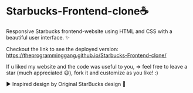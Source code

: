# Starbucks-Frontend-clone☕
Responsive Starbucks frontend-website using HTML and CSS with a beautiful user interface. ✨

Checkout the link to see the deployed version: https://theprogramminggang.github.io/Starbucks-Frontend-clone/

If u liked my website and the code was useful to you, => feel free to leave a star (much appreciated 😃), fork it and customize as you like! :)

▶️ Inspired design by Original StarBucks design 🙌
